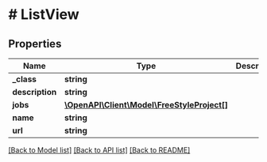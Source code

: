 # # ListView

## Properties

Name | Type | Description | Notes
------------ | ------------- | ------------- | -------------
**_class** | **string** |  | [optional]
**description** | **string** |  | [optional]
**jobs** | [**\OpenAPI\Client\Model\FreeStyleProject[]**](FreeStyleProject.md) |  | [optional]
**name** | **string** |  | [optional]
**url** | **string** |  | [optional]

[[Back to Model list]](../../README.md#models) [[Back to API list]](../../README.md#endpoints) [[Back to README]](../../README.md)
